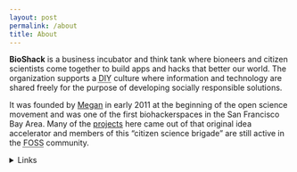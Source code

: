 ```yaml
---
layout: post
permalink: /about
title: About
---
```

**BioShack** is a business incubator and think tank where bioneers and citizen scientists come together to build apps and hacks that better our world. The organization supports a <abbr title="Do It Yourself">DIY</abbr> culture where information and technology are shared freely for the purpose of developing socially responsible solutions.

It was founded by <a href="https://megdna.github.io" target="_blank">Megan</a> in early 2011 at the beginning of the open science movement and was one of the first biohackerspaces in the San Francisco Bay Area. Many of the <a href="{{ site.baseurl }}/posts">projects</a> here came out of that original idea accelerator and members of this “citizen science brigade” are still active in the <abbr title="Free Open Source Software">FOSS</abbr> community.

<details>
  <summary>Links</summary>
• <a href="mailto:bio@d8a.org" target="_blank">Email</a>
• <a href="https://www.facebook.com/bioshack" target="_blank">Facebook</a>
• <a href="https://github.com/bioshack" target="_blank">GitHub</a>
• <a href="https://ko-fi.com/bioshack" target="_blank">Ko-fi</a>
• <a href="https://www.linkedin.com/company/bioshack" target="_blank">LinkedIn</a>
• <a href="https://twitter.com/bioshack" target="_blank">Twitter/X</a>
</details>